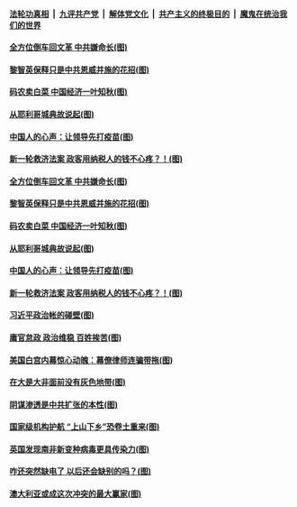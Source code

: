

####  [法轮功真相](../../../../basic/blob/master/README.md?t=12252002) &nbsp;|&nbsp; [九评共产党](../../../../9ping.md/blob/master/README.md?t=12252002) &nbsp;|&nbsp; [解体党文化](../../../../jtdwh.md/blob/master/README.md?t=12252002)  &nbsp;|&nbsp; [共产主义的终极目的](../../../../gczydzjmd.md/blob/master/README.md?t=12252002) &nbsp;|&nbsp; [魔鬼在统治我们的世界](../../../../mgztzwmdsj.md/blob/master/README.md?t=12252002) 

#### [全方位倒车回文革 中共嫌命长(图)](../pages/p4/956965.md?t=12252002) 

#### [黎智英保释只是中共恩威并施的花招(图)](../pages/p4/956962.md?t=12252002) 

#### [码农卖白菜 中国经济一叶知秋(图)](../pages/p4/956946.md?t=12252002) 

#### [从耶利哥城典故说起(图)](../pages/p4/956956.md?t=12252002) 

#### [中国人的心声：让领导先打疫苗(图)](../pages/p4/956942.md?t=12252002) 

#### [新一轮救济法案 政客用纳税人的钱不心疼？！(图)](../pages/p4/956961.md?t=12252002) 


#### [全方位倒车回文革 中共嫌命长(图)](../pages/p4/956965.md?t=12252002) 

#### [黎智英保释只是中共恩威并施的花招(图)](../pages/p4/956962.md?t=12252002) 

#### [码农卖白菜 中国经济一叶知秋(图)](../pages/p4/956946.md?t=12252002) 

#### [从耶利哥城典故说起(图)](../pages/p4/956956.md?t=12252002) 

#### [中国人的心声：让领导先打疫苗(图)](../pages/p4/956942.md?t=12252002) 

#### [新一轮救济法案 政客用纳税人的钱不心疼？！(图)](../pages/p4/956961.md?t=12252002) 

#### [习近平政治帐的碰壁(图)](../pages/p4/956941.md?t=12252002) 



#### [庸官怠政 政治维稳 百姓挨苦(图)](../pages/p4/956860.md?t=12252002) 

#### [美国白宫内幕惊心动魄：幕僚律师连骗带拖(图)](../pages/p4/956856.md?t=12252002) 

#### [在大是大非面前没有灰色地带(图)](../pages/p4/956852.md?t=12252002) 

#### [阴谋渗透是中共扩张的本性(图)](../pages/p4/956850.md?t=12252002) 

#### [国家级机构护航 “上山下乡”恐卷土重来(图)](../pages/p4/956845.md?t=12252002) 

#### [英国发现南非新变种病毒更具传染力(图)](../pages/p4/956841.md?t=12252002) 



#### [咋还突然缺电了 以后还会缺别的吗？(图)](../pages/p4/956716.md?t=12252002) 

#### [澳大利亚或成这次冲突的最大赢家(图)](../pages/p4/956724.md?t=12252002) 

